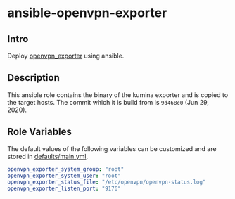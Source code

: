 # ansible-openvpn-exporter

## Intro

Deploy [openvpn_exporter](https://github.com/kumina/openvpn_exporter) using ansible.

## Description

This ansible role contains the binary of the kumina exporter and is copied to the
target hosts. The commit which it is build from is `9d468c0` (Jun 29, 2020).

## Role Variables

The default values of the following variables can be customized and are stored in
[defaults/main.yml](defaults/main.yml).

```yml
openvpn_exporter_system_group: "root"
openvpn_exporter_system_user: "root"
openvpn_exporter_status_file: "/etc/openvpn/openvpn-status.log"
openvpn_exporter_listen_port: "9176"
```
